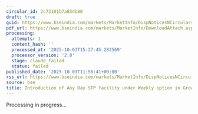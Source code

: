 ```yaml
---
circular_id: 2c73101b7a83db80
draft: true
guid: https://www.bseindia.com/markets/MarketInfo/DispNoticesNCirculars.aspx?Noticeid={C18184D6-9479-4A01-A49F-9DA4A6CEF212}&noticeno=20251003-34&dt=10/03/2025&icount=34&totcount=57&flag=0
pdf_url: https://www.bseindia.com/markets/MarketInfo/DownloadAttach.aspx?id=20251003-34&attachedId=554a546b-8e60-4968-8c02-eac352df3ec9
processing:
  attempts: 1
  content_hash: ''
  processed_at: '2025-10-03T15:27:45.282569'
  processor_version: '2.0'
  stage: claude_failed
  status: failed
published_date: '2025-10-03T11:56:41+00:00'
rss_url: https://www.bseindia.com/markets/MarketInfo/DispNoticesNCirculars.aspx?Noticeid={C18184D6-9479-4A01-A49F-9DA4A6CEF212}&noticeno=20251003-34&dt=10/03/2025&icount=34&totcount=57&flag=0
source: bse
title: Introduction of Any Day STP facility under Weekly option in Groww Mutual Fund
---
```


Processing in progress...